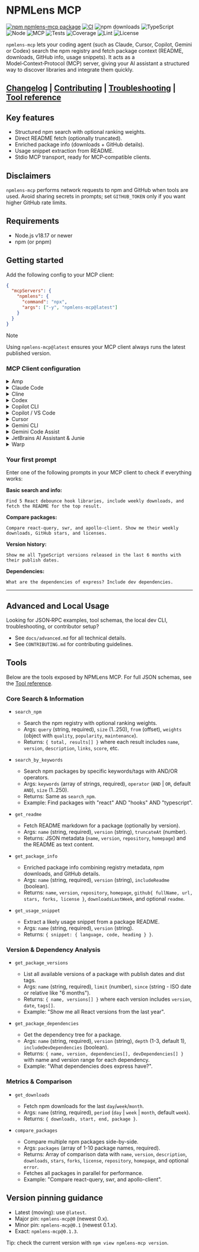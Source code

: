 # NPMLens MCP

[![npm npmlens-mcp package](https://img.shields.io/npm/v/npmlens-mcp.svg)](https://npmjs.org/package/npmlens-mcp)
[![CI](https://github.com/rakeshmenon/npmlens-mcp/actions/workflows/ci.yml/badge.svg)](https://github.com/rakeshmenon/npmlens-mcp/actions/workflows/ci.yml)
![npm downloads](https://img.shields.io/npm/dm/npmlens-mcp?logo=npm)
![TypeScript](https://img.shields.io/badge/TypeScript-5.x-3178C6?logo=typescript&logoColor=white)
![Node](https://img.shields.io/badge/Node-%3E%3D18.17-339933?logo=node.js&logoColor=white)
![MCP](https://img.shields.io/badge/MCP-Server-6E56CF)
![Tests](https://img.shields.io/badge/tests-Vitest-729B1B?logo=vitest&logoColor=white)
![Coverage](https://img.shields.io/badge/coverage-100%25-brightgreen)
![Lint](https://img.shields.io/badge/lint-ESLint-4B32C3?logo=eslint&logoColor=white)
![License](https://img.shields.io/badge/license-MIT-blue)

`npmlens-mcp` lets your coding agent (such as Claude, Cursor, Copilot,
Gemini or Codex) search the npm registry and fetch package context
(README, downloads, GitHub info, usage snippets). It acts as a
Model‑Context‑Protocol (MCP) server, giving your AI assistant a
structured way to discover libraries and integrate them quickly.

## [Changelog](https://github.com/rakeshmenon/npmlens-mcp/releases) | [Contributing](./CONTRIBUTING.md) | [Troubleshooting](./docs/advanced.md#troubleshooting) | [Tool reference](./docs/advanced.md#tool-schemas)

## Key features

- Structured npm search with optional ranking weights.
- Direct README fetch (optionally truncated).
- Enriched package info (downloads + GitHub details).
- Usage snippet extraction from README.
- Stdio MCP transport, ready for MCP‑compatible clients.

## Disclaimers

`npmlens-mcp` performs network requests to npm and GitHub when tools are
used. Avoid sharing secrets in prompts; set `GITHUB_TOKEN` only if you
want higher GitHub rate limits.

## Requirements

- Node.js v18.17 or newer
- npm (or pnpm)

## Getting started

Add the following config to your MCP client:

```json
{
  "mcpServers": {
    "npmlens": {
      "command": "npx",
      "args": ["-y", "npmlens-mcp@latest"]
    }
  }
}
```

> [!NOTE]
> Using `npmlens-mcp@latest` ensures your MCP client always runs the
> latest published version.

### MCP Client configuration

<details>
  <summary>Amp</summary>
  Follow the Amp docs and use the config provided above. You can also
  install via CLI:

```bash
amp mcp add npmlens -- npx npmlens-mcp@latest
```

</details>

<details>
  <summary>Claude Code</summary>
  Use the Claude Code CLI to add the NPMLens MCP server (see the Claude
  Code MCP guide):

```bash
claude mcp add npmlens npx npmlens-mcp@latest
```

</details>

<details>
  <summary>Cline</summary>
  Follow <https://docs.cline.bot/mcp/configuring-mcp-servers> and use the
  config provided above.
</details>

<details>
  <summary>Codex</summary>
  Use the Codex CLI to add the server:

```bash
codex mcp add npmlens -- npx npmlens-mcp@latest
```

</details>

<details>
  <summary>Copilot CLI</summary>

Start Copilot CLI:

```bash
copilot
```

Start the dialog to add a new MCP server by running:

```bash
/mcp add
```

Configure the following fields and press `CTRL+S` to save:

- **Server name:** `npmlens`
- **Server Type:** `Local`
- **Command:** `npx -y npmlens-mcp@latest`

</details>

<details>
  <summary>Copilot / VS Code</summary>
  Use the VS Code CLI:

```bash
code --add-mcp '{"name":"npmlens","command":"npx","args":["-y","npmlens-mcp@latest"]}'
```

</details>

<details>
  <summary>Cursor</summary>

Go to `Cursor Settings` -> `MCP` -> `New MCP Server`. Use the config provided above.

</details>

<details>
  <summary>Gemini CLI</summary>
  Install the NPMLens MCP server using the Gemini CLI.

**Project wide:**

```bash
gemini mcp add npmlens npx npmlens-mcp@latest
```

**Globally:**

```bash
gemini mcp add -s user npmlens npx npmlens-mcp@latest
```

Alternatively, follow the Gemini CLI MCP guide and use the standard
config from above.

</details>

<details>
  <summary>Gemini Code Assist</summary>
  Follow the provider guide to configure MCP servers and use the
  standard config from above.
</details>

<details>
  <summary>JetBrains AI Assistant & Junie</summary>

Go to `Settings | Tools | AI Assistant | Model Context Protocol (MCP)`
-> `Add`. Use the config provided above. Same for Junie under
`Settings | Tools | Junie | MCP Settings` -> `Add`.

</details>

<details>
  <summary>Warp</summary>

Go to `Settings | AI | Manage MCP Servers` -> `+ Add` and use the
config provided above.

</details>

### Your first prompt

Enter one of the following prompts in your MCP client to check if everything works:

**Basic search and info:**

```text
Find 5 React debounce hook libraries, include weekly downloads, and
fetch the README for the top result.
```

**Compare packages:**

```text
Compare react-query, swr, and apollo-client. Show me their weekly
downloads, GitHub stars, and licenses.
```

**Version history:**

```text
Show me all TypeScript versions released in the last 6 months with
their publish dates.
```

**Dependencies:**

```text
What are the dependencies of express? Include dev dependencies.
```

---

## Advanced and Local Usage

Looking for JSON‑RPC examples, tool schemas, the local dev CLI,
troubleshooting, or contributor setup?

- See `docs/advanced.md` for all technical details.
- See `CONTRIBUTING.md` for contributing guidelines.

## Tools

Below are the tools exposed by NPMLens MCP. For full JSON schemas, see
the [Tool reference](./docs/advanced.md#tool-schemas).

### Core Search & Information

- `search_npm`
  - Search the npm registry with optional ranking weights.
  - Args: `query` (string, required), `size` (1..250), `from` (offset),
    `weights` (object with `quality`, `popularity`, `maintenance`).
  - Returns: `{ total, results[] }` where each result includes `name`,
    `version`, `description`, `links`, `score`, etc.

- `search_by_keywords`
  - Search npm packages by specific keywords/tags with AND/OR operators.
  - Args: `keywords` (array of strings, required), `operator` (`AND` |
    `OR`, default `AND`), `size` (1..250).
  - Returns: Same as `search_npm`.
  - Example: Find packages with "react" AND "hooks" AND "typescript".

- `get_readme`
  - Fetch README markdown for a package (optionally by version).
  - Args: `name` (string, required), `version` (string), `truncateAt`
    (number).
  - Returns: JSON metadata (`name`, `version`, `repository`, `homepage`)
    and the README as text content.

- `get_package_info`
  - Enriched package info combining registry metadata, npm downloads,
    and GitHub details.
  - Args: `name` (string, required), `version` (string), `includeReadme`
    (boolean).
  - Returns: `name`, `version`, `repository`, `homepage`, `github{
    fullName, url, stars, forks, license }`, `downloadsLastWeek`, and
    optional `readme`.

- `get_usage_snippet`
  - Extract a likely usage snippet from a package README.
  - Args: `name` (string, required), `version` (string).
  - Returns: `{ snippet: { language, code, heading } }`.

### Version & Dependency Analysis

- `get_package_versions`
  - List all available versions of a package with publish dates and dist
    tags.
  - Args: `name` (string, required), `limit` (number), `since` (string -
    ISO date or relative like "6 months").
  - Returns: `{ name, versions[] }` where each version includes
    `version`, `date`, `tags[]`.
  - Example: "Show me all React versions from the last year".

- `get_package_dependencies`
  - Get the dependency tree for a package.
  - Args: `name` (string, required), `version` (string), `depth` (1-3,
    default 1), `includeDevDependencies` (boolean).
  - Returns: `{ name, version, dependencies[], devDependencies[] }` with
    name and version range for each dependency.
  - Example: "What dependencies does express have?".

### Metrics & Comparison

- `get_downloads`
  - Fetch npm downloads for the last `day`/`week`/`month`.
  - Args: `name` (string, required), `period` (`day` | `week` | `month`,
    default `week`).
  - Returns: `{ downloads, start, end, package }`.

- `compare_packages`
  - Compare multiple npm packages side-by-side.
  - Args: `packages` (array of 1-10 package names, required).
  - Returns: Array of comparison data with `name`, `version`,
    `description`, `downloads`, `stars`, `forks`, `license`,
    `repository`, `homepage`, and optional `error`.
  - Fetches all packages in parallel for performance.
  - Example: "Compare react-query, swr, and apollo-client".

## Version pinning guidance

- Latest (moving): use `@latest`.
- Major pin: `npmlens-mcp@0` (newest 0.x).
- Minor pin: `npmlens-mcp@0.1` (newest 0.1.x).
- Exact: `npmlens-mcp@0.1.3`.

Tip: check the current version with `npm view npmlens-mcp version`.
